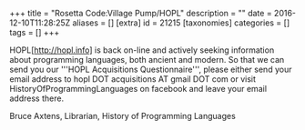 +++
title = "Rosetta Code:Village Pump/HOPL"
description = ""
date = 2016-12-10T11:28:25Z
aliases = []
[extra]
id = 21215
[taxonomies]
categories = []
tags = []
+++

HOPL[http://hopl.info] is back on-line and actively seeking information about programming languages, both ancient and modern. So that we can send you our '''HOPL Acquisitions Questionnaire''', please either send your email address to hopl DOT acquisitions AT gmail DOT com or visit HistoryOfProgrammingLanguages on facebook and leave your email address there.

Bruce Axtens, Librarian, 
History of Programming Languages
